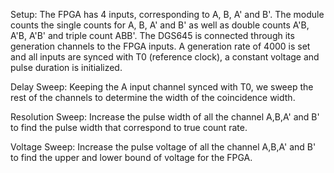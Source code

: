 Setup: The FPGA has 4 inputs, corresponding to A, B, A' and B'. The module counts the single counts for A, B, A' and B' as well as double counts A'B, A'B, A'B' and triple count ABB'. The DGS645 is connected through its generation channels to the FPGA inputs. A generation rate of 4000 is set and all inputs are synced with T0 (reference clock), a constant voltage and pulse duration is initialized.

Delay Sweep: Keeping the A input channel synced with T0, we sweep the rest of the channels to determine the width of the coincidence width.

Resolution Sweep: Increase the pulse width of all the channel A,B,A' and B' to find the pulse width that correspond to true count rate.

Voltage Sweep: Increase the pulse voltage of all the channel A,B,A' and B' to find the upper and lower bound of voltage for the FPGA.
